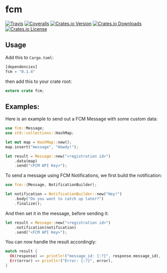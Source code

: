 # fcm
[![Travis](https://img.shields.io/travis/panicbit/fcm.svg?style=flat-square)][travis]
[![Coveralls](https://img.shields.io/coveralls/panicbit/fcm.svg?style=flat-square)][coveralls]
[![Crates.io Version](https://img.shields.io/crates/v/fcm.svg?style=flat-square)][crates.io]
[![Crates.io Downloads](https://img.shields.io/crates/dv/fcm.svg?style=flat-square)][crates.io]
[![Crates.io License](https://img.shields.io/crates/l/fcm.svg?style=flat-square)][crates.io]

[crates.io]: https://crates.io/crates/fcm
[travis]: https://github.com/panicbit/fcm
[coveralls]: https://coveralls.io/github/panicbit/fcm


## Usage

Add this to `Cargo.toml`:

```rust
[dependencies]
fcm = "0.1.4"
```

then add this to your crate root:

```rust
extern crate fcm;
```

## Examples:
 
Here is an example to send out a FCM Message with some custom data:
 
```rust
use fcm::Message;
use std::collections::HashMap;

let mut map = HashMap::new();
map.insert("message", "Howdy!");

let result = Message::new("<registration id>")
    .data(map)
    .send("<FCM API Key>");
```

To send a message using FCM Notifications, we first build the notification:

```rust
use fcm::{Message, NotificationBuilder};

let notification = NotificationBuilder::new("Hey!")
    .body("Do you want to catch up later?")
    .finalize();
```

And then set it in the message, before sending it:

```rust
let result = Message::new("<registration id>")
    .notification(notification)
    .send("<FCM API Key>");
```

You can now handle the result accordingly:

```rust
match result {
  Ok(response) => println!("message_id: {:?}", response.message_id),
  Err(error) => println!("Error: {:?}", error),
}
```
